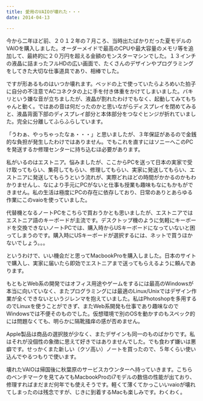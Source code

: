 ```yaml
---
title: 愛用のVAIOが壊れた・・・
date: 2014-04-13

---
```


今から二年ほど前、２０１２年の７月ころ、当時出たばかりだった夏モデルのVAIOを購入しました。オーダーメイドで最高のCPUや最大容量のメモリ等を追加して、最終的に２０万円を超える金額のモンスターマシンでした。１３インチの液晶に詰まったフルHDの広い画面で、たくさんのデザインやプログラミングをしてきた大切な仕事道具であり、相棒でした。

ですが形あるものはいつか壊れます。ベッドの上で使っていたらよろめいた拍子に自分の不注意でACコネクタの上に手を付き体重をかけてしまいました。バキリという嫌な音が立ちましたが、液晶が割れたわけでもなく、起動してみてもちゃんと動く。ではあの音は何だったのかと思いながらディスプレイを閉めてみると、液晶背面下部のディスプレイ部分と本体部分をつなぐヒンジが折れていました。完全に分離してふらふらしています。

「うわぁ、やっちゃったなぁ・・・」と思いましたが、３年保証があるので金銭的な負担が発生したわけではありません。でもこれを直すにはソニーへこのPCを発送するか修理センターに持ち込むほ必要があります。

私がいるのはエストニア。悩みましたが、ここからPCを送って日本の実家で受け取ってもらい、集荷してもらい、修理してもらい、実家に発送してもらい、エストニアに発送してもらうという流れが、実際どれほどの時間がかかるのかもわかりませんし、なにより手元にPCがないと仕事も授業も趣味もなにもかもができません。私の生活は極度にPCの存在に依存しており、日常のありとあらゆる作業にこのvaioを使っていました。

代替機となるノートPCをこちらで買おうかとも思いましたが、エストニアではエストニア語のキーボードが主流です。デスクトップ機のように気軽にキーボードを交換できないノートPCでは、購入時からUSキーボードになっていないと困ってしまうのです。購入時にUSキーボードが選択するには、ネットで買うほかないでしょう。。。

というわけで、いい機会だと思ってMacbookProを購入しました。日本のサイトで購入し、実家に届いたら即効でエストニアまで送ってもらえるように頼んであります。

もともとWeb系の開発ではオフィス用途やゲームをするには最高のWindowsが本当に向いていなく、またプログラミングには最適のLinux/Unixではデザイン作業が全くできないというジレンマを抱えていました。私はPhotoshopを多用するのでLinuxを使うことができず、またWeb系開発も仕事であり趣味なのでWindowsでは不便そのものでした。仮想環境で別のOSを動かすのもスペック的には問題なくても、明らかに隔靴掻痒の感が否めません。

Apple製品は商品の選択肢が少なく、またデザインも同一のものばかりです。私はそれが没個性の象徴に思えて好きではありませんでした。でも食わず嫌いは悪癖です。せっかくまた新しい（クソ高い）ノートを買ったので、５年くらい使い込んでやるつもりで使います。

壊れたVAIOは帰国後に秋葉原のサービスカウンターへ持っていきます。こちらのベンチマークを見てみてもMacbookProのi7モデルの数倍の性能が出ており、修理すればまだまだ何年でも使えそうです。軽くて薄くてかっこいいvaioが壊れてしまったのは残念ですが、じきに到着するMacも楽しみです。わくわく。
